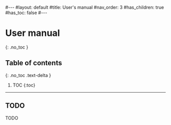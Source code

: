 #---
#layout: default
#title: User's manual
#nav_order: 3
#has_children: true
#has_toc: false
#---

# User manual
{: .no_toc }


## Table of contents
{: .no_toc .text-delta }

1. TOC
{:toc}

---

## TODO

TODO